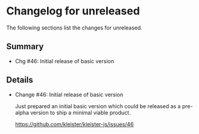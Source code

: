 # Changelog for unreleased

The following sections list the changes for unreleased.

## Summary

 * Chg #46: Initial release of basic version

## Details

 * Change #46: Initial release of basic version

   Just prepared an initial basic version which could be released as a pre-alpha
   version to ship a minimal viable product.

   https://github.com/kleister/kleister-js/issues/46


